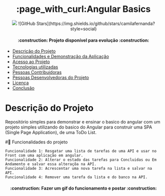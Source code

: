 <h1 align="center">:page_with_curl:Angular Basics</h1>

<p align="center">
  <img src="http://img.shields.io/static/v1?label=STATUS&message=EM%20DESENVOLVIMENTO&color=GREEN&style=for-the-badge"/>
  ![GitHub Stars](https://img.shields.io/github/stars/camilafernanda?style=social)
</p>

<h4 align="center"> 
    :construction:  Projeto disponível para evolução  :construction:
</h4>

* [Descrição do Projeto](#descrição-do-projeto)
* [Funcionalidades e Demonstração da Aplicação](#funcionalidades-e-demonstração-da-aplicação)
* [Acesso ao Projeto](#acesso-ao-projeto)
* [Tecnologias utilizadas](#tecnologias-utilizadas)
* [Pessoas Contribuidoras](#pessoas-contribuidoras)
* [Pessoas Desenvolvedoras do Projeto](#pessoas-desenvolvedoras)
* [Licença](#licença)
* [Conclusão](#conclusão)


# Descrição do Projeto

<p align="left">
  Repositório simples para demonstrar e ensinar o basico do angular com um projeto simples utilizando do basico do Angular para construir uma SPA (Single Page Application), de uma ToDo List.
</p>

#🔨 Funcionalidades do projeto

    Funcionalidade 1: Resgatar uma lista de tarefas de uma API e usar no Front com uma aplicação em angular.
    Funcionalidade 2: Alterar o estado das tarefas para Concluidas ou Em Andamento e salvar essa alteraçõa na API.
    Funcionalidade 3: Acrescentar uma nova tarefa na lista e salvar na API.
    Funcionalidade 4: Remover uma tarefa da lista e do banco na API.
    
<h4 align="center"> 
  :construction:  Fazer um gif do funcionamento e postar  :construction:
</h4>
